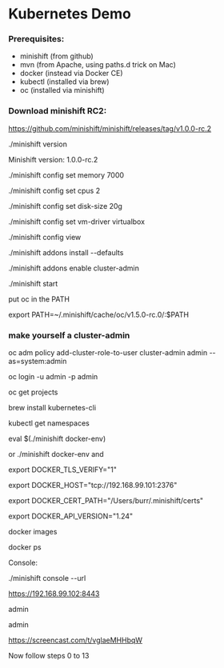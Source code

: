 # Kubernetes Demo

### Prerequisites:
* minishift (from github)
* mvn (from Apache, using paths.d trick on Mac)
* docker (instead via Docker CE)
* kubectl (installed via brew)
* oc (installed via minishift)


### Download minishift RC2:
https://github.com/minishift/minishift/releases/tag/v1.0.0-rc.2

./minishift version

Minishift version: 1.0.0-rc.2

./minishift config set memory 7000

./minishift config set cpus 2

./minishift config set disk-size 20g

./minishift config set vm-driver virtualbox

./minishift config view

./minishift addons install --defaults

./minishift addons enable cluster-admin

./minishift start

put oc in the PATH

export PATH=~/.minishift/cache/oc/v1.5.0-rc.0/:$PATH

### make yourself a cluster-admin
oc adm policy add-cluster-role-to-user cluster-admin admin --as=system:admin

oc login -u admin -p admin

oc get projects

brew install kubernetes-cli

kubectl get namespaces

eval $(./minishift docker-env)

or ./minishift docker-env and 

export DOCKER_TLS_VERIFY="1"

export DOCKER_HOST="tcp://192.168.99.101:2376"

export DOCKER_CERT_PATH="/Users/burr/.minishift/certs"

export DOCKER_API_VERSION="1.24"

docker images

docker ps

Console:

./minishift console --url

https://192.168.99.102:8443

admin

admin

https://screencast.com/t/vglaeMHHbqW


Now follow steps 0 to 13




